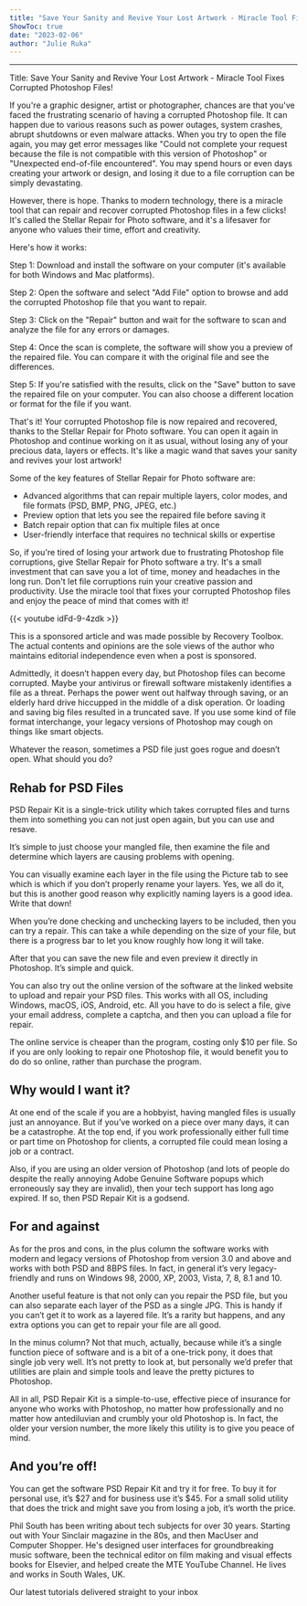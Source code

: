 ```yaml
---
title: "Save Your Sanity and Revive Your Lost Artwork - Miracle Tool Fixes Corrupted Photoshop Files!"
ShowToc: true 
date: "2023-02-06"
author: "Julie Ruka"
---
```

*****
Title: Save Your Sanity and Revive Your Lost Artwork - Miracle Tool Fixes Corrupted Photoshop Files!

If you're a graphic designer, artist or photographer, chances are that you've faced the frustrating scenario of having a corrupted Photoshop file. It can happen due to various reasons such as power outages, system crashes, abrupt shutdowns or even malware attacks. When you try to open the file again, you may get error messages like "Could not complete your request because the file is not compatible with this version of Photoshop" or "Unexpected end-of-file encountered". You may spend hours or even days creating your artwork or design, and losing it due to a file corruption can be simply devastating.

However, there is hope. Thanks to modern technology, there is a miracle tool that can repair and recover corrupted Photoshop files in a few clicks! It's called the Stellar Repair for Photo software, and it's a lifesaver for anyone who values their time, effort and creativity.

Here's how it works: 

Step 1: Download and install the software on your computer (it's available for both Windows and Mac platforms).

Step 2: Open the software and select "Add File" option to browse and add the corrupted Photoshop file that you want to repair.

Step 3: Click on the "Repair" button and wait for the software to scan and analyze the file for any errors or damages.

Step 4: Once the scan is complete, the software will show you a preview of the repaired file. You can compare it with the original file and see the differences.

Step 5: If you're satisfied with the results, click on the "Save" button to save the repaired file on your computer. You can also choose a different location or format for the file if you want.

That's it! Your corrupted Photoshop file is now repaired and recovered, thanks to the Stellar Repair for Photo software. You can open it again in Photoshop and continue working on it as usual, without losing any of your precious data, layers or effects. It's like a magic wand that saves your sanity and revives your lost artwork!

Some of the key features of Stellar Repair for Photo software are:

- Advanced algorithms that can repair multiple layers, color modes, and file formats (PSD, BMP, PNG, JPEG, etc.)
- Preview option that lets you see the repaired file before saving it
- Batch repair option that can fix multiple files at once
- User-friendly interface that requires no technical skills or expertise

So, if you're tired of losing your artwork due to frustrating Photoshop file corruptions, give Stellar Repair for Photo software a try. It's a small investment that can save you a lot of time, money and headaches in the long run. Don't let file corruptions ruin your creative passion and productivity. Use the miracle tool that fixes your corrupted Photoshop files and enjoy the peace of mind that comes with it!

{{< youtube idFd-9-4zdk >}} 



This is a sponsored article and was made possible by Recovery Toolbox. The actual contents and opinions are the sole views of the author who maintains editorial independence even when a post is sponsored.
 
Admittedly, it doesn’t happen every day, but Photoshop files can become corrupted. Maybe your antivirus or firewall software mistakenly identifies a file as a threat. Perhaps the power went out halfway through saving, or an elderly hard drive hiccupped in the middle of a disk operation. Or loading and saving big files resulted in a truncated save. If you use some kind of file format interchange, your legacy versions of Photoshop may cough on things like smart objects.
 
Whatever the reason, sometimes a PSD file just goes rogue and doesn’t open. What should you do?
 
## Rehab for PSD Files
 
PSD Repair Kit is a single-trick utility which takes corrupted files and turns them into something you can not just open again, but you can use and resave.
 
It’s simple to just choose your mangled file, then examine the file and determine which layers are causing problems with opening.
 

 
You can visually examine each layer in the file using the Picture tab to see which is which if you don’t properly rename your layers. Yes, we all do it, but this is another good reason why explicitly naming layers is a good idea. Write that down!
 
When you’re done checking and unchecking layers to be included, then you can try a repair. This can take a while depending on the size of your file, but there is a progress bar to let you know roughly how long it will take.
 
After that you can save the new file and even preview it directly in Photoshop. It’s simple and quick.
 
You can also try out the online version of the software at the linked website to upload and repair your PSD files. This works with all OS, including Windows, macOS, iOS, Android, etc. All you have to do is select a file, give your email address, complete a captcha, and then you can upload a file for repair.
 
The online service is cheaper than the program, costing only $10 per file. So if you are only looking to repair one Photoshop file, it would benefit you to do do so online, rather than purchase the program.
 
## Why would I want it?
 
At one end of the scale if you are a hobbyist, having mangled files is usually just an annoyance. But if you’ve worked on a piece over many days, it can be a catastrophe. At the top end, if you work professionally either full time or part time on Photoshop for clients, a corrupted file could mean losing a job or a contract.
 
Also, if you are using an older version of Photoshop (and lots of people do despite the really annoying Adobe Genuine Software popups which erroneously say they are invalid), then your tech support has long ago expired. If so, then PSD Repair Kit is a godsend.
 
## For and against
 
As for the pros and cons, in the plus column the software works with modern and legacy versions of Photoshop from version 3.0 and above and works with both PSD and 8BPS files. In fact, in general it’s very legacy-friendly and runs on Windows 98, 2000, XP, 2003, Vista, 7, 8, 8.1 and 10.
 
Another useful feature is that not only can you repair the PSD file, but you can also separate each layer of the PSD as a single JPG. This is handy if you can’t get it to work as a layered file. It’s a rarity but happens, and any extra options you can get to repair your file are all good.
 
In the minus column? Not that much, actually, because while it’s a single function piece of software and is a bit of a one-trick pony, it does that single job very well. It’s not pretty to look at, but personally we’d prefer that utilities are plain and simple tools and leave the pretty pictures to Photoshop.
 
All in all, PSD Repair Kit is a simple-to-use, effective piece of insurance for anyone who works with Photoshop, no matter how professionally and no matter how antediluvian and crumbly your old Photoshop is. In fact, the older your version number, the more likely this utility is to give you peace of mind.
 
## And you’re off!
 
You can get the software PSD Repair Kit and try it for free. To buy it for personal use, it’s $27 and for business use it’s $45. For a small solid utility that does the trick and might save you from losing a job, it’s worth the price.
 
Phil South has been writing about tech subjects for over 30 years. Starting out with Your Sinclair magazine in the 80s, and then MacUser and Computer Shopper. He's designed user interfaces for groundbreaking music software, been the technical editor on film making and visual effects books for Elsevier, and helped create the MTE YouTube Channel. He lives and works in South Wales, UK.
 
Our latest tutorials delivered straight to your inbox




